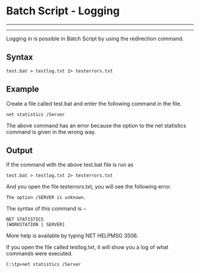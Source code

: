 # Batch Script - Logging

---



---

Logging in is possible in Batch Script by using the redirection command.

## Syntax

```
test.bat > testlog.txt 2> testerrors.txt
```

## Example

Create a file called test.bat and enter the following command in the file.

```
net statistics /Server
```

The above command has an error because the option to the net statistics command is given in the wrong way.

## Output

If the command with the above test.bat file is run as

```
test.bat > testlog.txt 2> testerrors.txt
```

And you open the file testerrors.txt, you will see the following error.

```
The option /SERVER is unknown.
```

The syntax of this command is −

```
NET STATISTICS
[WORKSTATION | SERVER]
```

More help is available by typing NET HELPMSG 3506.

If you open the file called testlog.txt, it will show you a log of what commands were executed.

```
C:\tp>net statistics /Server
```


